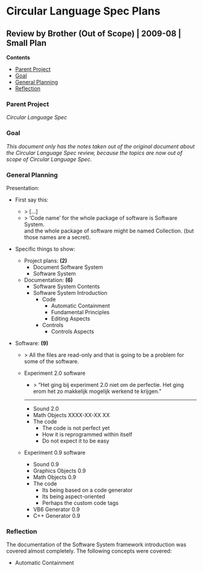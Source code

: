 ﻿Circular Language Spec Plans
============================

Review by Brother (Out of Scope) | 2009-08 | Small Plan
-------------------------------------------------------

__Contents__

- [Parent Project](#parent-project)
- [Goal](#goal)
- [General Planning](#general-planning)
- [Reflection](#reflection)

### Parent Project

*Circular Language Spec*

### Goal

*This document only has the notes taken out of the original document about the Circular Language Spec review, because the topics are now out of scope of Circular Language Spec.* 

### General Planning

Presentation:

- First say this:
    - \> [...]   
    - \> ‘Code name’ for the whole package of software is Software System.  
    and the whole package of software might be named Collection. (but those names are a secret).

- Specific things to show:
    - Project plans: __(2)__
        - Document Software System
        - Software System
    - Documentation: __(6)__
        - Software System Contents
        - Software System Introduction
            - Code
                - Automatic Containment
                - Fundamental Principles
                - Editing Aspects
            - Controls
                - Controls Aspects

- Software: __(9)__
    - \> All the files are read-only and that is going to be a problem for some of the software.
    - Experiment 2.0 software
        - \> “Het ging bij experiment 2.0 niet om de perfectie. Het ging erom het zo makkelijk mogelijk werkend te krijgen.”
        -----
        - Sound 2.0
        - Math Objects XXXX-XX-XX XX
        - The code
            - The code is not perfect yet
            - How it is reprogrammed within itself
            - Do not expect it to be easy

    - Experiment 0.9 software
        - Sound 0.9
        - Graphics Objects 0.9
        - Math Objects 0.9
        - The code
            - Its being based on a code generator
            - Its being aspect-oriented
            - Perhaps the custom code tags
        - VB6 Generator 0.9
        - C++ Generator 0.9

### Reflection

The documentation of the Software System framework introduction was covered almost completely.
The following concepts were covered:

- Automatic Containment